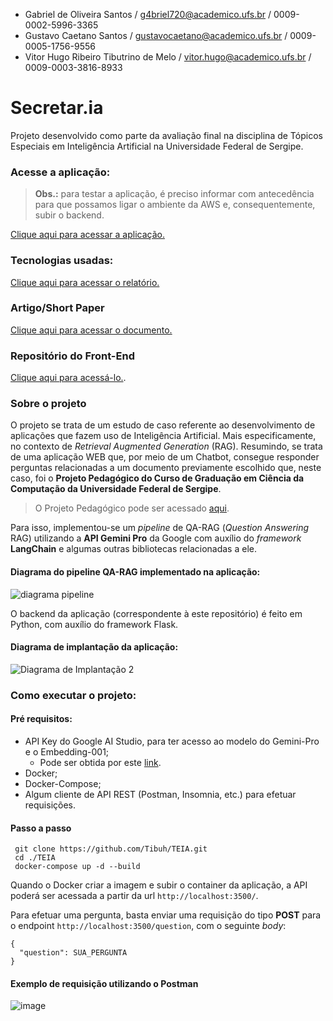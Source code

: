 - Gabriel de Oliveira Santos / g4briel720@academico.ufs.br / 0009-0002-5996-3365
- Gustavo Caetano Santos / gustavocaetano@academico.ufs.br / 0009-0005-1756-9556
- Vitor Hugo Ribeiro Tibutrino de Melo / vitor.hugo@academico.ufs.br / 0009-0003-3816-8933

# Secretar.ia

Projeto desenvolvido como parte da avaliação final na disciplina de Tópicos Especiais em Inteligência Artificial na Universidade Federal de Sergipe.

### Acesse a aplicação:
> **Obs.:** para testar a aplicação, é preciso informar com antecedência para que possamos ligar o ambiente da AWS e, consequentemente, subir o backend.
> 
[Clique aqui para acessar a aplicação.](https://6615252a891d2500098848ea--secretar-ia.netlify.app/)

### Tecnologias usadas:

[Clique aqui para acessar o relatório.](https://github.com/Tibuh/TEIA/blob/main/tecnologias-usadas.md)

### Artigo/Short Paper
[Clique aqui para acessar o documento.](https://github.com/Tibuh/TEIA/blob/main/Artigo%20-%20Secretar.ia.docx)

### Repositório do Front-End

[Clique aqui para acessá-lo.](https://github.com/Gustavo-caetano/TEIA-Frontend).


### Sobre o projeto

O projeto se trata de um estudo de caso referente ao desenvolvimento de aplicações que fazem uso de Inteligência Artificial. Mais especificamente, no contexto de _Retrieval Augmented Generation_ (RAG).
Resumindo, se trata de uma aplicação WEB que, por meio de um Chatbot, consegue responder perguntas relacionadas a um documento previamente escolhido que, neste caso, foi o **Projeto Pedagógico do Curso de Graduação em Ciência da Computação da Universidade Federal de Sergipe**. 
> O Projeto Pedagógico pode ser acessado [aqui](https://github.com/Tibuh/TEIA/blob/main/src/pdfs/ppcbcc.pdf).

Para isso, implementou-se um _pipeline_ de QA-RAG (_Question Answering_ RAG) utilizando a **API Gemini Pro** da Google com auxílio do _framework_ **LangChain** e algumas outras bibliotecas relacionadas a ele.

#### Diagrama do pipeline QA-RAG implementado na aplicação:
![diagrama pipeline](https://github.com/Tibuh/TEIA/assets/66384277/406b34b6-9e9f-482f-8669-aa9c676e9dd5)


O backend da aplicação (correspondente à este repositório) é feito em Python, com auxílio do framework Flask.

#### Diagrama de implantação da aplicação:
![Diagrama de Implantação 2](https://github.com/Tibuh/TEIA/assets/66384277/4d46e45d-1719-4e6c-951d-ab02308af528)

### Como executar o projeto:

#### Pré requisitos:

- API Key do Google AI Studio, para ter acesso ao modelo do Gemini-Pro e o Embedding-001;
  - Pode ser obtida por este [link](https://aistudio.google.com/).
- Docker;
- Docker-Compose;
- Algum cliente de API REST (Postman, Insomnia, etc.) para efetuar requisições.

#### Passo a passo

```
 git clone https://github.com/Tibuh/TEIA.git
 cd ./TEIA
 docker-compose up -d --build
```

Quando o Docker criar a imagem e subir o container da aplicação, a API poderá ser acessada a partir da url `http://localhost:3500/`.

Para efetuar uma pergunta, basta enviar uma requisição do tipo **POST** para o endpoint `http://localhost:3500/question`, com o seguinte _body_:

```
{
  "question": SUA_PERGUNTA
}
```

#### Exemplo de requisição utilizando o Postman
![image](https://github.com/Tibuh/TEIA/assets/66384277/ce7bc792-72ef-43d9-a92f-9f365c322838)

